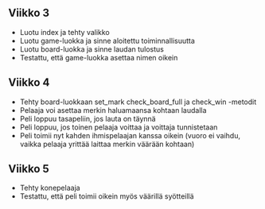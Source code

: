 ## Viikko 3
- Luotu index ja tehty valikko
- Luotu game-luokka ja sinne aloitettu toiminnallisuutta
- Luotu board-luokka ja sinne laudan tulostus
- Testattu, että game-luokka asettaa nimen oikein

## Viikko 4
- Tehty board-luokkaan set_mark check_board_full ja check_win -metodit
- Pelaaja voi asettaa merkin haluamaansa kohtaan laudalla
- Peli loppuu tasapeliin, jos lauta on täynnä
- Peli loppuu, jos toinen pelaaja voittaa ja voittaja tunnistetaan
- Peli toimii nyt kahden ihmispelaajan kanssa oikein (vuoro ei vaihdu, vaikka pelaaja yrittää laittaa merkin väärään kohtaan)

## Viikko 5
- Tehty konepelaaja
- Testattu, että peli toimii oikein myös väärillä syötteillä